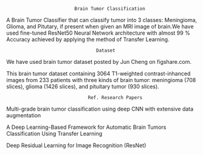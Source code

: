                              Brain Tumor Classification
A Brain Tumor Classifier that can classify tumor into 3 classes: Meningioma, Glioma, and Pitutary, if present when given an MRI image of brain.We have used fine-tuned ResNet50 Neural Network architecture with almost 99 % Accuracy achieved by applying the method of Transfer Learning.


                                     Dataset
We have used brain tumor dataset posted by Jun Cheng on figshare.com.

This brain tumor dataset containing 3064 T1-weighted contrast-inhanced images from 233 patients with three kinds of brain tumor: meningioma (708 slices), glioma (1426 slices), and pituitary tumor (930 slices).



                                  Ref. Research Papers
Multi-grade brain tumor classification using deep CNN with extensive data augmentation

A Deep Learning-Based Framework for Automatic Brain Tumors Classification Using Transfer Learning

Deep Residual Learning for Image Recognition (ResNet)

